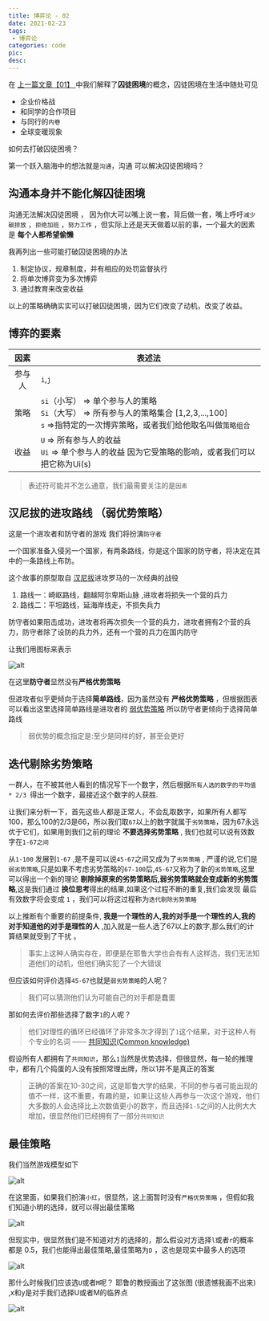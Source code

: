 ```yaml
---
title: 博弈论 - 02
date: 2021-02-23
tags:
 - 博弈论
categories: code
pic: 
desc: 
---
```



在 [上一篇文章【01】 ](/others/game-theoty/01.html)中我们解释了**囚徒困境**的概念，囚徒困境在生活中随处可见
- 企业价格战
- 和同学的合作项目
- 与同行的`内卷`
- 全球变暖现象

如何去打破囚徒困境？

第一个跃入脑海中的想法就是`沟通`，沟通 可以解决囚徒困境吗？

## 沟通本身并不能化解囚徒困境

沟通无法解决囚徒困境 ， 因为你大可以嘴上说一套，背后做一套，嘴上呼吁`减少碳排放` ，`拒绝加班` ，`努力工作` ，但实际上还是天天做着以前的事，一个最大的因素是 **每个人都希望偷懒**

我再列出一些可能打破囚徒困境的办法

1. 制定协议，规章制度，并有相应的处罚监督执行
2. 将单次博弈变为多次博弈
3. 通过教育来改变收益

以上的策略确确实实可以打破囚徒困境，因为它们改变了动机，改变了收益。


## 博弈的要素
| 因素  | 表述法 |
| :---: | ------ |
|   参与人   |  `i`,`j`      |
|   策略   |  `si`（小写） => 单个参与人的策略 <br> `Si`（大写） => 所有参与人的策略集合 [1,2,3,...,100]  <br> `s` =>指特定的一次博弈策略，或者我们给他取名叫做`策略组合`  |
|   收益   |  `U` => 所有参与人的收益 <br> `Ui` => 单个参与人的收益  因为它受策略的影响，或者我们可以把它称为Ui(s) |
> 表述符可能并不怎么通意，我们最需要关注的是`因素`


## 汉尼拔的进攻路线 （弱优势策略）

这是一个进攻者和防守者的游戏 我们将扮演`防守者`

一个国家准备入侵另一个国家，有两条路线，你是这个国家的防守者，将决定在其中的一条路线上布防。

这个故事的原型取自 [汉尼拔](https://baike.baidu.com/item/%E6%B1%89%E5%B0%BC%E6%8B%94%C2%B7%E5%B7%B4%E5%8D%A1/10625136?fromtitle=%E6%B1%89%E5%B0%BC%E6%8B%94&fromid=26040)进攻罗马的一次经典的战役

1. 路线一：崎岖路线，翻越阿尔卑斯山脉 ,进攻者将损失一个营的兵力
2. 路线二：平坦路线，延海岸线走，不损失兵力

防守者如果阻击成功，进攻者将再次损失一个营的兵力，进攻者拥有2个营的兵力，防守者除了设防的兵力外，还有一个营的兵力在国内防守

让我们用图标来表示

![alt](//image.woai996.com/picgo/20210223114152.png)


在这里**防守者**显然没有**严格优势策略**

但进攻者似乎更倾向于选择**简单路线**，因为虽然没有 **严格优势策略** ，但根据图表可以看出这里选择简单路线是进攻者的 [弱优势策略](https://baike.baidu.com/item/%E5%BC%B1%E4%BC%98%E5%8A%BF%E7%AD%96%E7%95%A5/7486799?fr=aladdin) 所以防守者更倾向于选择简单路线
> 弱优势的概念指定是:至少是同样的好，甚至会更好

## 迭代剔除劣势策略

一群人，在不被其他人看到的情况写下一个数字，然后根据`所有人选的数字的平均值 * 2/3 `得出一个数字，最接近这个数字的人获胜.

让我们来分析一下，首先这些人都是正常人，不会乱取数字，如果所有人都写100，那么100的2/3是66，所以我们取`67`以上的数字就属于`劣势策略`，因为67永远优于它们，如果用到我们之前的理论 **不要选择劣势策略** , 我们也就可以说有效数字在`1-67之间`

从`1-100` 发展到`1-67` ,是不是可以说`45-67`之间又成为了`劣势策略` , 严谨的说,它们是`弱劣势策略`,只是如果不考虑劣势策略的`67-100`后,`45-67`又称为了新的`劣势策略`,这里可以得出一个新的理论 **剔除掉原来的劣势策略后,弱劣势策略就会变成新的劣势策略**,这是我们通过 **换位思考**得出的结果,如果这个过程不断的重复,我们会发现 最后有效数字将会变成 `1` ，我们可以将这过程称为`迭代剔除劣势策略`

以上推断有个重要的前提条件, **我是一个理性的人,我的对手是一个理性的人,我的对手知道他的对手是理性的人** ,加入就是一些人选了67以上的数字,那么我们的计算结果就受到了干扰 。

> 事实上这种人确实存在，即便是在耶鲁大学也会有有人这样选，我们无法知道他们的动机，但他们确实犯了一个大错误

但应该如何评价选择`45-67`也就是`弱劣势策略`的人呢？ 

> 我们可以猜测他们认为可能自己的对手都是蠢蛋

那如何去评价那些选择了数字`1`的人呢？
> 他们对理性的循环已经循环了非常多次才得到了`1`这个结果，对于这种人有个专业的名词 ——  [共同知识(Common knowledge)](https://baike.baidu.com/item/%E5%85%B1%E5%90%8C%E7%9F%A5%E8%AF%86/3690929?fr=aladdin)

假设所有人都拥有了`共同知识`，那么`1`当然是优势选择，但很显然，每一轮的推理中，都有几个捣蛋的人没有按照常理出牌，所以1并不是真正的答案
> 正确的答案在10-30之间，这是耶鲁大学的结果，不同的参与者可能出现的值不一样，这不重要，有趣的是，如果让这些人再参与一次这个游戏，他们大多数的人会选择比上次数值更小的数字，而且选择`1-5`之间的人比例大大增加，很显然他们已经拥有了一部分`共同知识`


<!-- ## 中位选民定理

有两个候选人，他们需要在一系列政治主张中获得立场 ，这里面一共有10个立场，我们可以使用 `1,2,3,...,10`的数字进行表达

数字越`小`代表观点越`左`，数字越`大`代表观点越`右` 
> 举个例子，我们可以说立场1的人认为政府应该强制干预企业加班，立场10的人，认为企业加班是因为有员工自愿加班，政府不应当干涉，当然，这知识一个例子
每个立场都占有10%的选民，选民会把选票投给立场最近的候选人

候选人都希望获得最大化的选票，以上我们就拥有了博弈的三要素 

十个立场中`1`和`10`很明显是`严格劣势策略`，因为立场2严格优于立场1,而立场9严格优于立场10，从下面的表格可以看出
![alt](//image.woai996.com/picgo/20210223161128.png)

那我们可以说立场`3`严格优于立场`2`吗？<br>
在一种情况下不行不是这样的，当对手选择`立场1`的时候，立场2优于立场3 

![alt](//image.woai996.com/picgo/20210223161524.png)

但我们上面说过 1 和 10 属于`劣势策略` ，如果我们使用 **换位思考** 或者 **迭代剔除劣势策略** 就会发现 2和9相对于 3 和 7又属于`严格劣势策略了`

结果迭代剔除后，最终的结果会是5和6 ，这也叫 [中位选民定理](https://baike.baidu.com/item/%E4%B8%AD%E4%BD%8D%E9%80%89%E6%B0%91%E7%90%86%E8%AE%BA/279134?fr=aladdin)

这个模型是一个很经典的政治模型，但有一点似乎不太合理，因为现实中的选举可能跟模型有些出入
1. 选民并不会成固定（比如10%）的比例均匀分布
2. 候选人不止2位
3. 选民不会百分百信任候选人的立场

但就算这样。这个模型并非毫无意义，建立模型的目的在于更好的描述事实激发灵感，而这个模型告诉我们候选人都挤在中立立场以拉拢更多选票
 -->
## 最佳策略

我们当然游戏模型如下

![alt](//image.woai996.com/picgo/20210223174119.png)

在这里面，如果我们扮演`小红`，很显然，这上面暂时没有`严格优势策略` ，但假如我们知道小明的选择，就可以得出最佳策略

![alt](//image.woai996.com/picgo/20210223174443.png)

但现实中，很显然我们是不知道对方的选择的，那么假设对方选择`l`或者`r`的概率都是 0.5，我们也能得出最佳策略,最佳策略为`D` ，这也是现实中最多人的选项

![alt](//image.woai996.com/picgo/20210223174740.png)

那什么时候我们应该选`U`或者`M`呢？ 耶鲁的教授画出了这张图 (很遗憾我画不出来) ,x和y是对手我们选择U或者M的临界点

![alt](//image.woai996.com/picgo/20210223180549.png)

